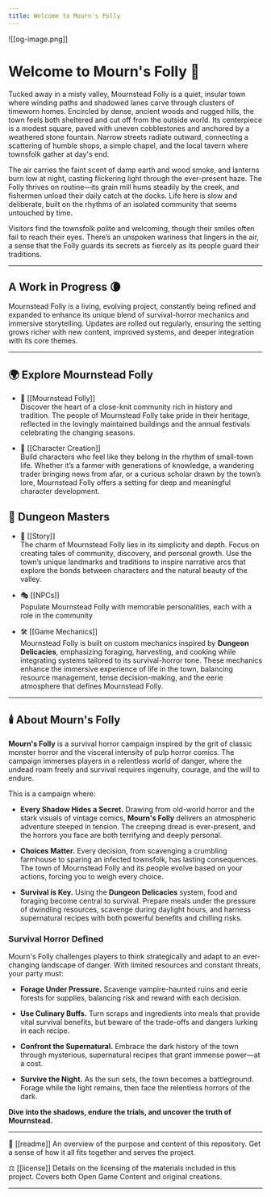 ```yaml
---
title: Welcome to Mourn's Folly
---
```

![[og-image.png]]

# Welcome to Mourn's Folly 🌙

Tucked away in a misty valley, Mournstead Folly is a quiet, insular town where winding paths and shadowed lanes carve through clusters of timeworn homes. Encircled by dense, ancient woods and rugged hills, the town feels both sheltered and cut off from the outside world. Its centerpiece is a modest square, paved with uneven cobblestones and anchored by a weathered stone fountain. Narrow streets radiate outward, connecting a scattering of humble shops, a simple chapel, and the local tavern where townsfolk gather at day's end.

The air carries the faint scent of damp earth and wood smoke, and lanterns burn low at night, casting flickering light through the ever-present haze. The Folly thrives on routine—its grain mill hums steadily by the creek, and fishermen unload their daily catch at the docks. Life here is slow and deliberate, built on the rhythms of an isolated community that seems untouched by time.

Visitors find the townsfolk polite and welcoming, though their smiles often fail to reach their eyes. There’s an unspoken wariness that lingers in the air, a sense that the Folly guards its secrets as fiercely as its people guard their traditions.

---

## A Work in Progress 🌘

Mournstead Folly is a living, evolving project, constantly being refined and expanded to enhance its unique blend of survival-horror mechanics and immersive storytelling. Updates are rolled out regularly, ensuring the setting grows richer with new content, improved systems, and deeper integration with its core themes.

---

## 🌍 Explore Mournstead Folly

- 🌲 [[Mournstead Folly]]  
	Discover the heart of a close-knit community rich in history and tradition. The people of Mournstead Folly take pride in their heritage, reflected in the lovingly maintained buildings and the annual festivals celebrating the changing seasons.

- 🧙 [[Character Creation]]  
	Build characters who feel like they belong in the rhythm of small-town life. Whether it’s a farmer with generations of knowledge, a wandering trader bringing news from afar, or a curious scholar drawn by the town’s lore, Mournstead Folly offers a setting for deep and meaningful character development.

## 🎲 Dungeon Masters

- 📖 [[Story]]  
	The charm of Mournstead Folly lies in its simplicity and depth. Focus on creating tales of community, discovery, and personal growth. Use the town’s unique landmarks and traditions to inspire narrative arcs that explore the bonds between characters and the natural beauty of the valley.
    
- 🎭 [[NPCs]]  
	Populate Mournstead Folly with memorable personalities, each with a role in the community
    
- 🛠️ [[Game Mechanics]]  
    Mournstead Folly is built on custom mechanics inspired by **Dungeon Delicacies**, emphasizing foraging, harvesting, and cooking while integrating systems tailored to its survival-horror tone. These mechanics enhance the immersive experience of life in the town, balancing resource management, tense decision-making, and the eerie atmosphere that defines Mournstead Folly.

---

## 🕯️ About Mourn's Folly

**Mourn's Folly** is a survival horror campaign inspired by the grit of classic monster horror and the visceral intensity of pulp horror comics. The campaign immerses players in a relentless world of danger, where the undead roam freely and survival requires ingenuity, courage, and the will to endure.

This is a campaign where:

- **Every Shadow Hides a Secret.** 
	Drawing from old-world horror and the stark visuals of vintage comics, **Mourn's Folly** delivers an atmospheric adventure steeped in tension. The creeping dread is ever-present, and the horrors you face are both terrifying and deeply personal.

- **Choices Matter.**
	Every decision, from scavenging a crumbling farmhouse to sparing an infected townsfolk, has lasting consequences. The town of Mournstead Folly and its people evolve based on your actions, forcing you to weigh every choice.

- **Survival is Key.**
	Using the **Dungeon Delicacies** system, food and foraging become central to survival. Prepare meals under the pressure of dwindling resources, scavenge during daylight hours, and harness supernatural recipes with both powerful benefits and chilling risks.

### Survival Horror Defined
Mourn's Folly challenges players to think strategically and adapt to an ever-changing landscape of danger. With limited resources and constant threats, your party must:

- **Forage Under Pressure.** Scavenge vampire-haunted ruins and eerie forests for supplies, balancing risk and reward with each decision.

- **Use Culinary Buffs.** Turn scraps and ingredients into meals that provide vital survival benefits, but beware of the trade-offs and dangers lurking in each recipe.

- **Confront the Supernatural.** Embrace the dark history of the town through mysterious, supernatural recipes that grant immense power—at a cost.

- **Survive the Night.** As the sun sets, the town becomes a battleground. Forage while the light remains, then face the relentless horrors of the dark.

**Dive into the shadows, endure the trials, and uncover the truth of Mournstead.**

---

📜 [[readme]] An overview of the purpose and content of this repository. Get a sense of how it all fits together and serves the project.

⚖️ [[license]] Details on the licensing of the materials included in this project. Covers both Open Game Content and original creations. 

---
